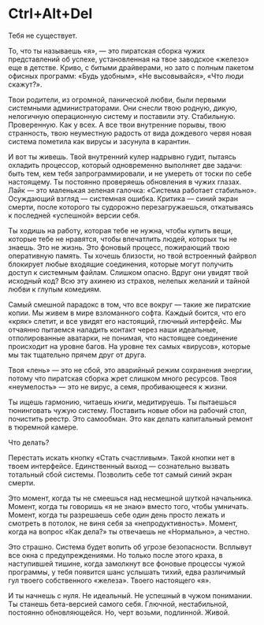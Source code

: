 # Ctrl+Alt+Del

Тебя не существует.

То, что ты называешь «я», — это пиратская сборка чужих представлений об успехе, установленная на твое заводское «железо» еще в детстве. Криво, с битыми драйверами, но зато с полным пакетом офисных программ: «Будь удобным», «Не высовывайся», «Что люди скажут?».

Твои родители, из огромной, панической любви, были первыми системными администраторами. Они снесли твою родную, дикую, нелогичную операционную систему и поставили эту. Стабильную. Проверенную. Как у всех. А все твои внутренние порывы, твою странность, твою неуместную радость от вида дождевого червя новая система пометила как вирусы и засунула в карантин.

И вот ты живешь. Твой внутренний кулер надрывно гудит, пытаясь охладить процессор, который одновременно выполняет две задачи: быть тем, кем тебя запрограммировали, и не умереть от тоски по себе настоящему. Ты постоянно проверяешь обновления в чужих глазах. Лайк — это маленькая зеленая галочка: «Система работает стабильно». Осуждающий взгляд — системная ошибка. Критика — синий экран смерти, после которого ты судорожно перезагружаешься, откатываясь к последней «успешной» версии себя.

Ты ходишь на работу, которая тебе не нужна, чтобы купить вещи, которые тебе не нравятся, чтобы впечатлить людей, которых ты не знаешь. Это не жизнь. Это фоновый процесс, пожирающий твою оперативную память. Ты хочешь близости, но твой встроенный файрвол блокирует любые входящие соединения, которые могут получить доступ к системным файлам. Слишком опасно. Вдруг они увидят твой исходный код? Всю эту ахинею из страхов, нелепых желаний и тайной любви к глупым комедиям.

Самый смешной парадокс в том, что все вокруг — такие же пиратские копии. Мы живем в мире взломанного софта. Каждый боится, что его «кряк» слетит, и все увидят его настоящий, глючный интерфейс. Мы отчаянно пытаемся наладить контакт через наши идеальные, отполированные аватарки, не понимая, что настоящее соединение происходит на уровне багов. На уровне тех самых «вирусов», которые мы так тщательно прячем друг от друга.

Твоя «лень» — это не сбой, это аварийный режим сохранения энергии, потому что пиратская сборка жрет слишком много ресурсов. Твоя «неумелость» — это не вирус, а семя, пробивающееся к жизни.

Ты ищешь гармонию, читаешь книги, медитируешь. Ты пытаешься тюнинговать чужую систему. Поставить новые обои на рабочий стол, почистить реестр. Это самообман. Это как делать капитальный ремонт в тюремной камере.

Что делать?

Перестать искать кнопку «Стать счастливым». Такой кнопки нет в твоем интерфейсе. Единственный выход — сознательно вызвать тотальный сбой системы. Позволить себе тот самый синий экран смерти.

Это момент, когда ты не смеешься над несмешной шуткой начальника. Момент, когда ты говоришь «я не знаю» вместо того, чтобы умничать. Момент, когда ты разрешаешь себе один день просто лежать и смотреть в потолок, не виня себя за «непродуктивность». Момент, когда на вопрос «Как дела?» ты отвечаешь не «Нормально», а честно.

Это страшно. Система будет вопить об угрозе безопасности. Всплывут все окна с предупреждениями. Но только после этого краха, в наступившей тишине, когда замолкнут все фоновые процессы чужой программы, у тебя появится шанс услышать тихий, едва различимый гул твоего собственного «железа». Твоего настоящего «я».

И ты начнешь с нуля. Не идеальный. Не успешный в чужом понимании. Ты станешь бета-версией самого себя. Глючной, нестабильной, постоянно обновляющейся. Но, черт возьми, подлинной. Живой.

